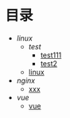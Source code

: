 # 目录
  - *linux*
    - *test*
      - [test111](C:\Users\Administrator\Desktop\temp\getCatalog\markdown\linux\test\test111.md)
      - [test2](C:\Users\Administrator\Desktop\temp\getCatalog\markdown\linux\test\test2.md)
    - [linux](C:\Users\Administrator\Desktop\temp\getCatalog\markdown\linux\linux.md)
  - *nginx*
    - [xxx](C:\Users\Administrator\Desktop\temp\getCatalog\markdown\nginx\xxx.md)
  - *vue*
    - [vue](C:\Users\Administrator\Desktop\temp\getCatalog\markdown\vue\vue.md)